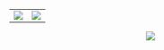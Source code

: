 <table align="center">
  <tr>
    <td width="50%" align="center">
      <img src="https://github-readme-stats.vercel.app/api?username=survisatvik09&show_icons=true&theme=radical&count_private=true" />
    </td>
    <td width="50%" align="center">
      <img src="https://github-readme-stats.vercel.app/api/top-langs/?username=survisatvik09&layout=compact&theme=radical&hide_border=false&langs_count=10" />
    </td>
  </tr>
</table>

<p align="center">
  <img src="https://skillicons.dev/icons?i=js,ts,react,nextjs,nodejs,mongodb,discordjs,html,css,git,github,vscode,npm,ubuntu,figma,docker&perline=18" />
</p>
